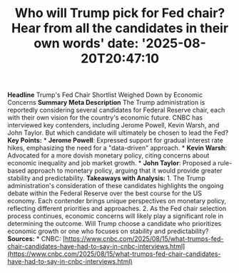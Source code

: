 ﻿---
title: "Who will Trump pick for Fed chair? Hear from all the candidates in their own words'
date: '2025-08-20T20:47:10"
category: "Markets"
summary: ""
slug: "who will trump pick for fed chair hear from all the candidat"
source_urls:
  - "https://www.cnbc.com/2025/08/15/what-trumps-fed-chair-candidates-have-had-to-say-in-cnbc-interviews.html"
seo:
  title: "Who will Trump pick for Fed chair? Hear from all the candidates in their own words | Hash n Hedge'
  description: '"
  keywords: ["news", "markets", "brief"]
---
**Headline** Trump's Fed Chair Shortlist Weighed Down by Economic Concerns  **Summary Meta Description** The Trump administration is reportedly considering several candidates for Federal Reserve chair, each with their own vision for the country's economic future. CNBC has interviewed key contenders, including Jerome Powell, Kevin Warsh, and John Taylor. But which candidate will ultimately be chosen to lead the Fed?  **Key Points:**  * **Jerome Powell**: Expressed support for gradual interest rate hikes, emphasizing the need for a "data-driven" approach. * **Kevin Warsh**: Advocated for a more dovish monetary policy, citing concerns about economic inequality and job market growth. * **John Taylor**: Proposed a rule-based approach to monetary policy, arguing that it would provide greater stability and predictability.  **Takeaways with Analysis:**  1. The Trump administration's consideration of these candidates highlights the ongoing debate within the Federal Reserve over the best course for the US economy. Each contender brings unique perspectives on monetary policy, reflecting different priorities and approaches. 2. As the Fed chair selection process continues, economic concerns will likely play a significant role in determining the outcome. Will Trump choose a candidate who prioritizes economic growth or one who focuses on stability and predictability?  **Sources:**  * CNBC: [https://www.cnbc.com/2025/08/15/what-trumps-fed-chair-candidates-have-had-to-say-in-cnbc-interviews.html](https://www.cnbc.com/2025/08/15/what-trumps-fed-chair-candidates-have-had-to-say-in-cnbc-interviews.html) 
